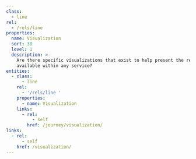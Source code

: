 ```yaml
---
class:
  - line
rel:
  - /rels/line
properties:
  name: Visualization
  sort: 38
  level: 1
  description: >-
    Are there specific visualizations that exist to help present the resources
    available within any service?
entities:
  - class:
      - line
    rel:
      - '/rels/line '
    properties:
      - name: Visualization
    links:
      - rel:
          - self
        href: /journey/visualization/
links:
  - rel:
      - self
    href: /visualization/
---
```

